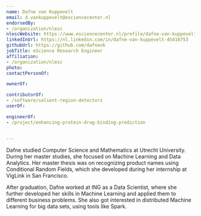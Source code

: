 ```yaml
---
name: Dafne van Kuppevelt
email: d.vankuppevelt@esciencecenter.nl
endorsedBy:
- /organization/nlesc
nlescWebsite: https://www.esciencecenter.nl/profile/dafne-van-kuppevelt-msc
linkedInUrl: https://nl.linkedin.com/in/dafne-van-kuppevelt-45416753
githubUrl: https://github.com/dafnevk
jobTitle: eScience Research Engineer
affiliation:
- /organization/nlesc
photo:
contactPersonOf:

ownerOf:

contributorOf:
- /software/salient-region-detectors
userOf:

engineerOf:
- /project/enhancing-protein-drug-binding-prediction


---
```

Dafne studied Computer Science and Mathematics at Utrecht University. During her master studies, she focused on Machine Learning and Data Analytics. Her master thesis was on recognizing product names using Conditional Random Fields, which she developed during her internship at VigLink in San Francisco.

After graduation, Dafne worked at ING as a Data Scientist, where she further developed her skills in Machine Learning and applied them to different business problems. She also got interested in distributed Machine Learning for big data sets, using tools like Spark.
